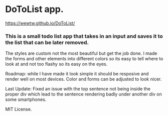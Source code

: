 # DoToList app.
https://wewtw.github.io/DoToList/
<h3>This is a small todo list app that takes in an input and saves it to the list that can be later removed.</h3> 
The styles are custom not the most beautiful but get the job done. I made the forms and other elements into different colors so its easy to tell where to look at and not too flashy so its easy on the eyes. 
<p>Roadmap: while I have made it look simple it should be resposive and render well on most devices. Color and forms can be adjusted to look nicer.</p>
<p>Last Update: Fixed an issue with the top sentence not being inside the proper div which lead to the sentence rendering badly under another div on some smartphones.</p>
MIT License.

